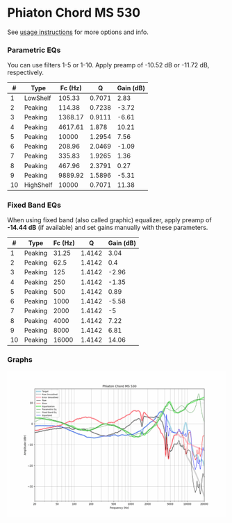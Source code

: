 # Phiaton Chord MS 530
See [usage instructions](https://github.com/jaakkopasanen/AutoEq#usage) for more options and info.

### Parametric EQs
You can use filters 1-5 or 1-10. Apply preamp of -10.52 dB or -11.72 dB, respectively.

|   # | Type      |   Fc (Hz) |      Q |   Gain (dB) |
|-----|-----------|-----------|--------|-------------|
|   1 | LowShelf  |    105.33 | 0.7071 |        2.83 |
|   2 | Peaking   |    114.38 | 0.7238 |       -3.72 |
|   3 | Peaking   |   1368.17 | 0.9111 |       -6.61 |
|   4 | Peaking   |   4617.61 | 1.878  |       10.21 |
|   5 | Peaking   |  10000    | 1.2954 |        7.56 |
|   6 | Peaking   |    208.96 | 2.0469 |       -1.09 |
|   7 | Peaking   |    335.83 | 1.9265 |        1.36 |
|   8 | Peaking   |    467.96 | 2.3791 |        0.27 |
|   9 | Peaking   |   9889.92 | 1.5896 |       -5.31 |
|  10 | HighShelf |  10000    | 0.7071 |       11.38 |

### Fixed Band EQs
When using fixed band (also called graphic) equalizer, apply preamp of **-14.44 dB** (if available) and set gains manually with these parameters.

|   # | Type    |   Fc (Hz) |      Q |   Gain (dB) |
|-----|---------|-----------|--------|-------------|
|   1 | Peaking |     31.25 | 1.4142 |        3.04 |
|   2 | Peaking |     62.5  | 1.4142 |        0.4  |
|   3 | Peaking |    125    | 1.4142 |       -2.96 |
|   4 | Peaking |    250    | 1.4142 |       -1.35 |
|   5 | Peaking |    500    | 1.4142 |        0.89 |
|   6 | Peaking |   1000    | 1.4142 |       -5.58 |
|   7 | Peaking |   2000    | 1.4142 |       -5    |
|   8 | Peaking |   4000    | 1.4142 |        7.22 |
|   9 | Peaking |   8000    | 1.4142 |        6.81 |
|  10 | Peaking |  16000    | 1.4142 |       14.06 |

### Graphs
![](./Phiaton%20Chord%20MS%20530.png)
